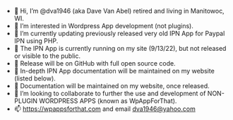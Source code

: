 - 👋 Hi, I’m @dva1946 (aka Dave Van Abel) retired and living in Manitowoc, WI.
- 👀 I’m interested in Wordpress App development (not plugins).
- 🌱 I’m currently updating previously released very old IPN App for Paypal IPN using PHP.
- 🌱 The IPN App is currently running on my site (9/13/22), but not released or visible to the public.
- 🌱 Release will be on GitHub with full open source code.
- 🌱 In-depth IPN App documentation will be maintained on my website (listed below).
- 🌱 Documentation will be maintained on my website, once released. 
- 💞️ I’m looking to collaborate to further the use and development of NON-PLUGIN WORDPRESS APPS (known as WpAppForThat).
- 📫 https://wpappsforthat.com and email dva1946@yahoo.com

<!---
dva1946/dva1946 is a ✨ special ✨ repository because its `README.md` (this file) appears on your GitHub profile.
You can click the Preview link to take a look at your changes.
--->
